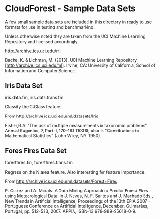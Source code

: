 CloudForest - Sample Data Sets
===============================

A few small sample data sets are included in this directory in ready to use formats for use in testing and benchmarking.

Unless otherwise noted they are taken from the UCI Machine Learning Repository and licensed accordingly.

http://archive.ics.uci.edu/ml

Bache, K. & Lichman, M. (2013). UCI Machine Learning Repository [http://archive.ics.uci.edu/ml]. Irvine, CA: University of California, School of Information and Computer Science.


Iris Data Set  
--------------
iris.data.fm, iris.data.trans.fm

Classify the C:Class feature.

From http://archive.ics.uci.edu/ml/datasets/Iris

Fisher,R.A. "The use of multiple measurements in taxonomic problems" Annual Eugenics, 7, Part II, 179-188 (1936); also in "Contributions to Mathematical Statistics" (John Wiley, NY, 1950). 



Fores Fires Data Set 
---------------------
forestfires.fm, forestfires.trans.fm

Regress on the N:area feature. Also interesting for feature importance.

From http://archive.ics.uci.edu/ml/datasets/Forest+Fires

P. Cortez and A. Morais. A Data Mining Approach to Predict Forest Fires using Meteorological Data. In J. Neves, M. F. Santos and J. Machado Eds., New Trends in Artificial Intelligence, Proceedings of the 13th EPIA 2007 - Portuguese Conference on Artificial Intelligence, December, Guimarães, Portugal, pp. 512-523, 2007. APPIA, ISBN-13 978-989-95618-0-9.
